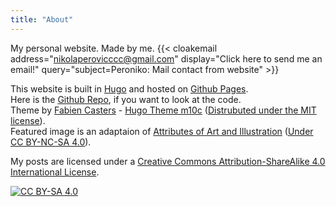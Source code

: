 ```yaml
---
title: "About"
---
```


My personal website. Made by me.
{{< cloakemail address="nikolaperovicccc@gmail.com" display="Click here to send me an email!" query="subject=Peroniko: Mail contact from website" >}}



This website is built in [Hugo](https://gohugo.io/) and hosted on [Github Pages](https://pages.github.com/).\
Here is the [Github Repo](https://github.com/Fooftilly/Fooftilly.github.io), if you want to look at the code.\
Theme by [Fabien Casters](https://vaga.io/) - [Hugo Theme m10c](https://github.com/vaga/hugo-theme-m10c) ([Distrubuted under the MIT license](https://github.com/vaga/hugo-theme-m10c/blob/master/LICENSE.md)).\
Featured image is an adaptaion of [Attributes of Art and Illustration](https://www.oldbookillustrations.com/illustrations/attributes-art-illustration/) ([Under CC BY-NC-SA 4.0](https://creativecommons.org/licenses/by-nc-sa/4.0/)).

My posts are licensed under a
[Creative Commons Attribution-ShareAlike 4.0 International License][cc-by-sa].

[![CC BY-SA 4.0][cc-by-sa-shield]][cc-by-sa]

[cc-by-sa]: http://creativecommons.org/licenses/by-sa/4.0/
[cc-by-sa-shield]: https://img.shields.io/badge/License-CC%20BY--SA%204.0-lightgrey.svg
